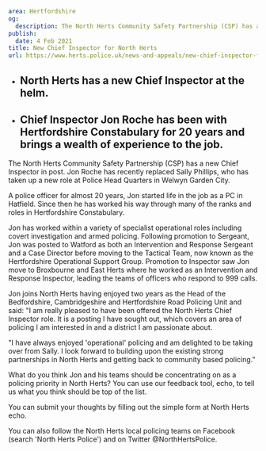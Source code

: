 ```yaml
area: Hertfordshire
og:
  description: The North Herts Community Safety Partnership (CSP) has a new Chief Inspector in post. Jon Roche has recently replaced Sally Phillips, who has taken up a new role at Police Head Quarters in Welwyn Garden City.
publish:
  date: 4 Feb 2021
title: New Chief Inspector for North Herts
url: https://www.herts.police.uk/news-and-appeals/new-chief-inspector-for-north-herts-1157g
```

* ## North Herts has a new Chief Inspector at the helm.

 * ## Chief Inspector Jon Roche has been with Hertfordshire Constabulary for 20 years and brings a wealth of experience to the job.

The North Herts Community Safety Partnership (CSP) has a new Chief Inspector in post. Jon Roche has recently replaced Sally Phillips, who has taken up a new role at Police Head Quarters in Welwyn Garden City.

A police officer for almost 20 years, Jon started life in the job as a PC in Hatfield. Since then he has worked his way through many of the ranks and roles in Hertfordshire Constabulary.

Jon has worked within a variety of specialist operational roles including covert investigation and armed policing. Following promotion to Sergeant, Jon was posted to Watford as both an Intervention and Response Sergeant and a Case Director before moving to the Tactical Team, now known as the Hertfordshire Operational Support Group. Promotion to Inspector saw Jon move to Broxbourne and East Herts where he worked as an Intervention and Response Inspector, leading the teams of officers who respond to 999 calls.

Jon joins North Herts having enjoyed two years as the Head of the Bedfordshire, Cambridgeshire and Hertfordshire Road Policing Unit and said: "I am really pleased to have been offered the North Herts Chief Inspector role. It is a posting I have sought out, which covers an area of policing I am interested in and a district I am passionate about.

"I have always enjoyed 'operational' policing and am delighted to be taking over from Sally. I look forward to building upon the existing strong partnerships in North Herts and getting back to community based policing."

What do you think Jon and his teams should be concentrating on as a policing priority in North Herts? You can use our feedback tool, echo, to tell us what you think should be top of the list.

You can submit your thoughts by filling out the simple form at North Herts echo.

You can also follow the North Herts local policing teams on Facebook (search 'North Herts Police') and on Twitter @NorthHertsPolice.
